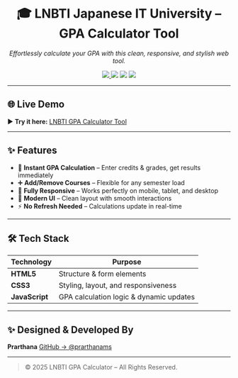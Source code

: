 <h1 align="center">🎓 LNBTI Japanese IT University – GPA Calculator Tool</h1>
<p align="center">
  <em>Effortlessly calculate your GPA with this clean, responsive, and stylish web tool.</em>
</p>

<!-- Badges -->
<p align="center">
  <a href="https://prarthanams.github.io/LNBTI-Japanese-IT-University-GPA-Calculator-Tool/">
    <img src="https://img.shields.io/badge/🚀 Live Demo-Click Here-ff69b4?style=for-the-badge">
  </a>
  <img src="https://img.shields.io/badge/HTML5-e34c26?style=for-the-badge&logo=html5&logoColor=white">
  <img src="https://img.shields.io/badge/CSS3-1572b6?style=for-the-badge&logo=css3&logoColor=white">
  <img src="https://img.shields.io/badge/JavaScript-f7df1e?style=for-the-badge&logo=javascript&logoColor=black">
</p>

---

## 🌐 Live Demo  
▶ **Try it here:** [LNBTI GPA Calculator Tool](https://prarthanams.github.io/LNBTI-Japanese-IT-University-GPA-Calculator-Tool/)

---

## ✨ Features
- 🎯 **Instant GPA Calculation** – Enter credits & grades, get results immediately  
- ➕ **Add/Remove Courses** – Flexible for any semester load  
- 📱 **Fully Responsive** – Works perfectly on mobile, tablet, and desktop  
- 🎨 **Modern UI** – Clean layout with smooth interactions  
- ⚡ **No Refresh Needed** – Calculations update in real-time  

---

## 🛠 Tech Stack
| Technology | Purpose |
|------------|---------|
| **HTML5**  | Structure & form elements |
| **CSS3**   | Styling, layout, and responsiveness |
| **JavaScript** | GPA calculation logic & dynamic updates |

---

## ✨ **Designed & Developed By**

**Prarthana** 
[GitHub → @prarthanams](https://github.com/prarthanams)

---

> © 2025 LNBTI GPA Calculator – All Rights Reserved.



